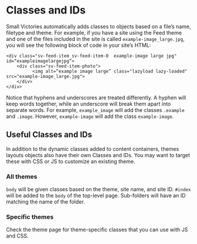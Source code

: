 # Classes and IDs

Small Victories automatically adds classes to objects based on a  file’s name, filetype and theme. For example, if you have a site using the Feed theme and one of the files included in the site is called `example-image_large.jpg`, you will see the following block of code in your site’s HTML:

```
<div class="sv-feed-item sv-feed-item-0  example-image large jpg" id=“exampleimagelargejpg”>
    <div class="sv-feed-item-photo">
          <img alt=“example image large” class="lazyload lazy-loaded" src="example-image_large.jpg">
    </div>
</div>
```

Notice that hyphens and underscores are treated differently. A hyphen will keep words together, while an underscore will break them apart into separate words. For example, `example_image` will add the classes `.example` and `.image`. However, `example-image` will add the class `example-image`.

## Useful Classes and IDs
In addition to the dynamic classes added to content containers, themes layouts objects also have their own Classes and IDs. You may want to target these with CSS or JS to customize an existing theme.

### All themes

`body` will be given classes based on the theme, site name, and site ID.
`#index` will be added to the `body` of the top-level page. Sub-folders will have an ID matching the name of the folder.

### Specific themes
Check the theme page for theme-specific classes that you can use with JS and CSS.